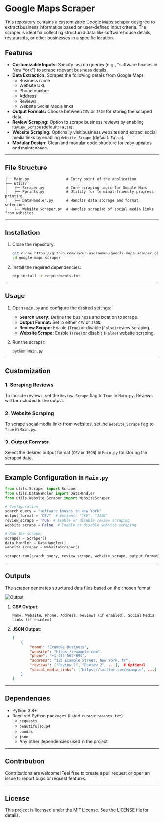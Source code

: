 # Google Maps Scraper

This repository contains a customizable Google Maps scraper designed to extract business information based on user-defined input criteria. The scraper is ideal for collecting structured data like software house details, restaurants, or other businesses in a specific location. 

## Features

- **Customizable Inputs:** Specify search queries (e.g., "software houses in New York") to scrape relevant business details.
- **Data Extraction:** Scrapes the following details from Google Maps:
  - Business name
  - Website URL
  - Phone number
  - Address
  - Reviews
  - Website Social Media links
- **Output Formats:** Choose between `CSV` or `JSON` for storing the scraped data.
- **Review Scraping:** Option to scrape business reviews by enabling `Review_Scrape` (default: `False`).
- **Website Scraping:** Optionally visit business websites and extract social media links by enabling `Website_Scrape` (default: `False`).
- **Modular Design:** Clean and modular code structure for easy updates and maintenance.

---

## File Structure

```
├── Main.py                 # Entry point of the application
├── utils/
│   ├── Scraper.py          # Core scraping logic for Google Maps
│   ├── Pprints.py          # Utility for terminal-friendly progress printing
│   ├── DataHandler.py      # Handles data storage and format selection
│   ├── Website_Scraper.py  # Handles scraping of social media links from websites
```

---

## Installation

1. Clone the repository:
   ```bash
   git clone https://github.com/<your-username>/google-maps-scraper.git
   cd google-maps-scraper
   ```

2. Install the required dependencies:
   ```bash
   pip install -r requirements.txt
   ```

---

## Usage

1. Open `Main.py` and configure the desired settings:
   - **Search Query:** Define the business and location to scrape.
   - **Output Format:** Set to either `CSV` or `JSON`.
   - **Review Scrape:** Enable (`True`) or disable (`False`) review scraping.
   - **Website Scrape:** Enable (`True`) or disable (`False`) website scraping.

2. Run the scraper:
   ```bash
   python Main.py
   ```

---

## Customization

### 1. Scraping Reviews
To include reviews, set the `Review_Scrape` flag to `True` in `Main.py`. Reviews will be included in the output.

### 2. Website Scraping
To scrape social media links from websites, set the `Website_Scrape` flag to `True` in `Main.py`.

### 3. Output Formats
Select the desired output format (`CSV` or `JSON`) in `Main.py` for storing the scraped data.

---

## Example Configuration in `Main.py`

```python
from utils.Scraper import Scraper
from utils.DataHandler import DataHandler
from utils.Website_Scraper import WebsiteScraper

# Configuration
search_query = "software houses in New York"
output_format = "CSV"  # Options: "CSV", "JSON"
review_scrape = True  # Enable or disable review scraping
website_scrape = False  # Enable or disable website scraping

# Run the scraper
scraper = Scraper()
data_handler = DataHandler()
website_scraper = WebsiteScraper()

scraper.run(search_query, review_scrape, website_scrape, output_format)
```

---

## Outputs

The scraper generates structured data files based on the chosen format:

![Output](https://github.com/user-attachments/assets/41478744-4368-4e0d-9ce3-943592be7978)


1. **CSV Output**:
   ```
   Name, Website, Phone, Address, Reviews (if enabled), Social Media Links (if enabled)
   ```
2. **JSON Output**:
   ```json
   [
       {
           "name": "Example Business",
           "website": "https://example.com",
           "phone": "+1-234-567-890",
           "address": "123 Example Street, New York, NY",
           "reviews": ["Review 1", "Review 2", ...],  # Optional
           "social_media_links": ["https://twitter.com/example", ...]  # Optional
       }
   ]
   ```

---

## Dependencies

- Python 3.8+
- Required Python packages (listed in `requirements.txt`):
  - `requests`
  - `beautifulsoup4`
  - `pandas`
  - `json`
  - Any other dependencies used in the project

---

## Contribution

Contributions are welcome! Feel free to create a pull request or open an issue to report bugs or request features.

---

## License

This project is licensed under the MIT License. See the [LICENSE](LICENSE) file for details.
